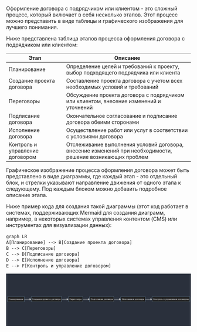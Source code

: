 Оформление договора с подрядчиком или клиентом - это сложный процесс, который включает в себя несколько этапов. Этот процесс можно представить в виде таблицы и графического изображения для лучшего понимания.

Ниже представлена таблица этапов процесса оформления договора с подрядчиком или клиентом:

|              Этап             |                                                     Описание                                              |
|-------------------------------|-----------------------------------------------------------------------------------------------------------|
|Планирование                   |Определение целей и требований к проекту, выбор подходящего подрядчика или клиента                         |
|Создание проекта договора      |Составление проекта договора с учетом всех необходимых условий и требований                                |
|Переговоры	                    |Обсуждение проекта договора с подрядчиком или клиентом, внесение изменений и уточнений                     |
|Подписание договора	        |Окончательное согласование и подписание договора обеими сторонами                                          |
|Исполнение договора	        |Осуществление работ или услуг в соответствии с условиями договора                                          |
|Контроль и управление договором|Отслеживание выполнения условий договора, внесение изменений при необходимости, решение возникающих проблем|

Графическое изображение процесса оформления договора может быть представлено в виде диаграммы, где каждый этап - это отдельный блок, и стрелки указывают направление движения от одного этапа к следующему. Под каждым блоком можно добавить подробное описание этапа.

Ниже пример кода для создания такой диаграммы (этот код работает в системах, поддерживающих Mermaid для создания диаграмм, например, в некоторых системах управления контентом (CMS) или инструментах для визуализации данных):

```
graph LR
A[Планирование] --> B[Создание проекта договора]
B --> C[Переговоры]
C --> D[Подписание договора]
D --> E[Исполнение договора]
E --> F[Контроль и управление договором]
```

![diagram](image.jpg "diagram")